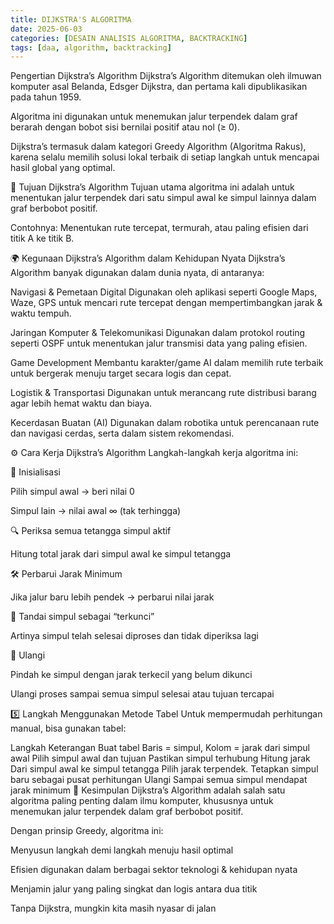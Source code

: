 ```yaml
---
title: DIJKSTRA'S ALGORITMA
date: 2025-06-03
categories: [DESAIN ANALISIS ALGORITMA, BACKTRACKING]
tags: [daa, algorithm, backtracking]     
---
```



Pengertian Dijkstra’s Algorithm
Dijkstra’s Algorithm ditemukan oleh ilmuwan komputer asal Belanda, Edsger Dijkstra, dan pertama kali dipublikasikan pada tahun 1959.

Algoritma ini digunakan untuk menemukan jalur terpendek dalam graf berarah dengan bobot sisi bernilai positif atau nol (≥ 0).

Dijkstra’s termasuk dalam kategori Greedy Algorithm (Algoritma Rakus), karena selalu memilih solusi lokal terbaik di setiap langkah untuk mencapai hasil global yang optimal.

🎯 Tujuan Dijkstra’s Algorithm
Tujuan utama algoritma ini adalah untuk menentukan jalur terpendek dari satu simpul awal ke simpul lainnya dalam graf berbobot positif.

Contohnya: Menentukan rute tercepat, termurah, atau paling efisien dari titik A ke titik B.

🌍 Kegunaan Dijkstra’s Algorithm dalam Kehidupan Nyata
Dijkstra’s Algorithm banyak digunakan dalam dunia nyata, di antaranya:

Navigasi & Pemetaan Digital Digunakan oleh aplikasi seperti Google Maps, Waze, GPS untuk mencari rute tercepat dengan mempertimbangkan jarak & waktu tempuh.

Jaringan Komputer & Telekomunikasi Digunakan dalam protokol routing seperti OSPF untuk menentukan jalur transmisi data yang paling efisien.

Game Development Membantu karakter/game AI dalam memilih rute terbaik untuk bergerak menuju target secara logis dan cepat.

Logistik & Transportasi Digunakan untuk merancang rute distribusi barang agar lebih hemat waktu dan biaya.

Kecerdasan Buatan (AI) Digunakan dalam robotika untuk perencanaan rute dan navigasi cerdas, serta dalam sistem rekomendasi.

⚙ Cara Kerja Dijkstra’s Algorithm
Langkah-langkah kerja algoritma ini:

🚦 Inisialisasi

Pilih simpul awal → beri nilai 0

Simpul lain → nilai awal ∞ (tak terhingga)

🔍 Periksa semua tetangga simpul aktif

Hitung total jarak dari simpul awal ke simpul tetangga

🛠 Perbarui Jarak Minimum

Jika jalur baru lebih pendek → perbarui nilai jarak

🔐 Tandai simpul sebagai “terkunci”

Artinya simpul telah selesai diproses dan tidak diperiksa lagi

🔁 Ulangi

Pindah ke simpul dengan jarak terkecil yang belum dikunci

Ulangi proses sampai semua simpul selesai atau tujuan tercapai

5️⃣ Langkah Menggunakan Metode Tabel Untuk mempermudah perhitungan manual, bisa gunakan tabel:

Langkah Keterangan
Buat tabel Baris = simpul, Kolom = jarak dari simpul awal
Pilih simpul awal dan tujuan Pastikan simpul terhubung
Hitung jarak Dari simpul awal ke simpul tetangga
Pilih jarak terpendek. Tetapkan simpul baru sebagai pusat perhitungan
Ulangi Sampai semua simpul mendapat jarak minimum
📝 Kesimpulan
Dijkstra’s Algorithm adalah salah satu algoritma paling penting dalam ilmu komputer, khususnya untuk menemukan jalur terpendek dalam graf berbobot positif.

Dengan prinsip Greedy, algoritma ini:

Menyusun langkah demi langkah menuju hasil optimal

Efisien digunakan dalam berbagai sektor teknologi & kehidupan nyata

Menjamin jalur yang paling singkat dan logis antara dua titik

Tanpa Dijkstra, mungkin kita masih nyasar di jalan 